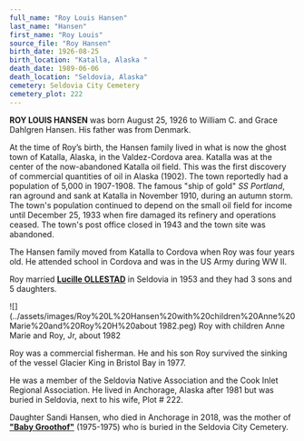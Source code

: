 ```yaml
---
full_name: "Roy Louis Hansen"
last_name: "Hansen"
first_name: "Roy Louis"
source_file: "Roy Hansen"
birth_date: 1926-08-25
birth_location: "Katalla, Alaska "
death_date: 1989-06-06
death_location: "Seldovia, Alaska"
cemetery: Seldovia City Cemetery
cemetery_plot: 222
---
```


**ROY LOUIS HANSEN** was born August 25, 1926 to William C. and Grace
Dahlgren Hansen. His father was from Denmark.

At the time of Roy’s birth, the Hansen family lived in what is now the
ghost town of Katalla, Alaska, in the Valdez-Cordova area. Katalla was
at the center of the now-abandoned Katalla oil field. This was the first
discovery of commercial quantities of oil in Alaska (1902). The town
reportedly had a population of 5,000 in 1907-1908. The famous "ship of
gold" *SS Portland*, ran aground and sank at Katalla in November 1910,
during an autumn storm. The town's population continued to depend on the
small oil field for income until December 25, 1933 when fire damaged its
refinery and operations ceased. The town's post office closed in 1943
and the town site was abandoned.

The Hansen family moved from Katalla to Cordova when Roy was four years
old. He attended school in Cordova and was in the US Army during WW II.

Roy married [**Lucille OLLESTAD**](./Hansen_Lucille_Ollestad.md) in Seldovia
in 1953 and they had 3 sons and 5 daughters.


![](../assets/images/Roy%20L%20Hansen%20with%20children%20Anne%20Marie%20and%20Roy%20H%20about 1982.peg)
                Roy with children Anne Marie and Roy, Jr, about 1982

Roy was a commercial fisherman. He and his son Roy survived the sinking
of the vessel Glacier King in Bristol Bay in 1977.

He was a member of the Seldovia Native Association and the Cook Inlet
Regional Association. He lived in Anchorage, Alaska after 1981 but was
buried in Seldovia, next to his wife, Plot \# 222.

Daughter Sandi Hansen, who died in Anchorage in 2018, was the mother of
[**"Baby Groothof"**](./Groothof_Baby_Boy.md) (1975-1975) who is buried in the Seldovia City
Cemetery.
